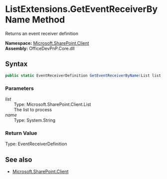 # ListExtensions.GetEventReceiverByName Method  
Returns an event receiver definition  

**Namespace:** [Microsoft.SharePoint.Client](Microsoft.SharePoint.Client.md)  
**Assembly:** OfficeDevPnP.Core.dll  
## Syntax
```C#
public static EventReceiverDefinition GetEventReceiverByName(List list, String name)
```
### Parameters
*list*  
&emsp;&emsp;Type: Microsoft.SharePoint.Client.List  
&emsp;&emsp;The list to process  
*name*  
&emsp;&emsp;Type: System.String  
### Return Value
Type: EventReceiverDefinition  


## See also
- [Microsoft.SharePoint.Client](Microsoft.SharePoint.Client.md)
